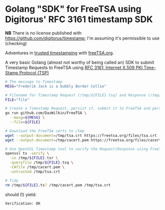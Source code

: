 # Golang "SDK" for FreeTSA using Digitorus' RFC 3161 timestamp SDK

**NB** There is no license published with https://github.com/digitorus/timestamp; I'm assuming it's permissible to use (checking)

Adventures in [trusted timestamping](https://en.wikipedia.org/wiki/Trusted_timestamping) with [freeTSA.org](https://freetsa.org).

A very basic Golang (almost not worthy of being called an) SDK to submit Timestamp Requests to FreeTSA using [RFC 3161: Internet X.509 PKI Time-Stamp Protocol (TSP)](https://www.ietf.org/rfc/rfc3161.txt)


```bash
# The message to Timestamp
MESG="Frederik Jack is a bubbly Border Collie"

# Filename for Timestamp Request (/tmp/${FILE}.tsq) and Response (/tmp/${FILE}.tsr)
FILE="file"

# Create a Timestamp Request, persist it, submit it to FreeTSA and persist the Response
go run github.com/DazWilkin/FreeTSA \
  --mesg=${MESG} \
  --file=${FILE}

# Download the FreeTSA certs to /tmp
wget --output-document=/tmp/tsa.crt https://freetsa.org/files/tsa.crt
wget --output-document=/tmp/cacert.pem https://freetsa.org/files/cacert.pem

# Use OpenSSL Timestamp tool to verify the Request|Response using FreeTSA's certs
openssl ts -verify \
  -in /tmp/${FILE}.tsr \
  -queryfile /tmp/${FILE}.tsq \
  -CAfile /tmp/cacert.pem \
  -untrusted /tmp/tsa.crt

# Tidy
rm /tmp/${FILE}.ts? /tmp/cacert.pem /tmp/tsa.crt
```

should (!) yield:

```
Verification: OK
```
